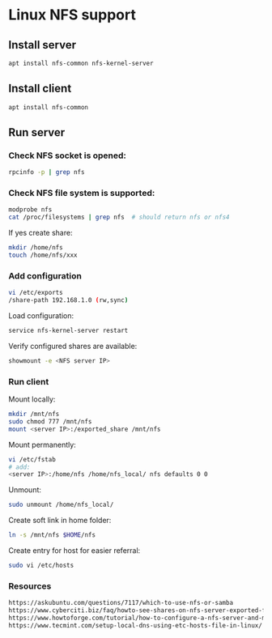 # Linux NFS support

## Install server

```sh
apt install nfs-common nfs-kernel-server
```

## Install client

```sh
apt install nfs-common 
```

## Run server

### Check NFS socket is opened:

```sh
rpcinfo -p | grep nfs
```

### Check NFS file system is supported:

```sh
modprobe nfs
cat /proc/filesystems | grep nfs  # should return nfs or nfs4
```

If yes create share:

```sh
mkdir /home/nfs
touch /home/nfs/xxx
```

### Add configuration

```sh
vi /etc/exports
/share-path 192.168.1.0 (rw,sync)
```

Load configuration:

```sh
service nfs-kernel-server restart
```

Verify configured shares are available:

```sh
showmount -e <NFS server IP>
```

### Run client

Mount locally:

```sh
mkdir /mnt/nfs 
sudo chmod 777 /mnt/nfs
mount <server IP>:/exported_share /mnt/nfs
```

Mount permanently:

```sh
vi /etc/fstab
# add:
<server IP>:/home/nfs /home/nfs_local/ nfs defaults 0 0 
```

Unmount:

```sh
sudo unmount /home/nfs_local/
```

Create soft link in home folder:

```sh
ln -s /mnt/nfs $HOME/nfs
```

Create entry for host for easier referral:

```sh
sudo vi /etc/hosts
```

### Resources

```html
https://askubuntu.com/questions/7117/which-to-use-nfs-or-samba
https://www.cyberciti.biz/faq/howto-see-shares-on-nfs-server-exported-filesystems/
https://www.howtoforge.com/tutorial/how-to-configure-a-nfs-server-and-mount-nfs-shares-on-ubuntu-18.04/
https://www.tecmint.com/setup-local-dns-using-etc-hosts-file-in-linux/
```
